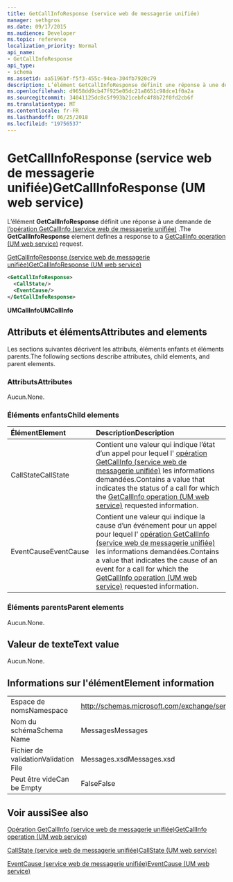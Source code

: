 ```yaml
---
title: GetCallInfoResponse (service web de messagerie unifiée)
manager: sethgros
ms.date: 09/17/2015
ms.audience: Developer
ms.topic: reference
localization_priority: Normal
api_name:
- GetCallInfoResponse
api_type:
- schema
ms.assetid: aa5196bf-f5f3-455c-94ea-304fb7920c79
description: L’élément GetCallInfoResponse définit une réponse à une demande de (service web de messagerie unifiée) opération GetCallInfo.
ms.openlocfilehash: d9658dd9cb47f925e05dc21a8651c98dce1f0a2a
ms.sourcegitcommit: 34041125dc8c5f993b21cebfc4f8b72f0fd2cb6f
ms.translationtype: MT
ms.contentlocale: fr-FR
ms.lasthandoff: 06/25/2018
ms.locfileid: "19756537"
---
```

# <a name="getcallinforesponse-um-web-service"></a><span data-ttu-id="3f92f-103">GetCallInfoResponse (service web de messagerie unifiée)</span><span class="sxs-lookup"><span data-stu-id="3f92f-103">GetCallInfoResponse (UM web service)</span></span>

<span data-ttu-id="3f92f-104">L’élément **GetCallInfoResponse** définit une réponse à une demande de [l’opération GetCallInfo (service web de messagerie unifiée)](getcallinfo-operation-um-web-service.md) .</span><span class="sxs-lookup"><span data-stu-id="3f92f-104">The **GetCallInfoResponse** element defines a response to a [GetCallInfo operation (UM web service)](getcallinfo-operation-um-web-service.md) request.</span></span> 
  
[<span data-ttu-id="3f92f-105">GetCallInfoResponse (service web de messagerie unifiée)</span><span class="sxs-lookup"><span data-stu-id="3f92f-105">GetCallInfoResponse (UM web service)</span></span>](getcallinforesponse-um-web-service.md)
  
```xml
<GetCallInfoResponse>
  <CallState/>
  <EventCause/>
</GetCallInfoResponse>
```

 <span data-ttu-id="3f92f-106">**UMCallInfo**</span><span class="sxs-lookup"><span data-stu-id="3f92f-106">**UMCallInfo**</span></span>
## <a name="attributes-and-elements"></a><span data-ttu-id="3f92f-107">Attributs et éléments</span><span class="sxs-lookup"><span data-stu-id="3f92f-107">Attributes and elements</span></span>

<span data-ttu-id="3f92f-108">Les sections suivantes décrivent les attributs, éléments enfants et éléments parents.</span><span class="sxs-lookup"><span data-stu-id="3f92f-108">The following sections describe attributes, child elements, and parent elements.</span></span>
  
### <a name="attributes"></a><span data-ttu-id="3f92f-109">Attributs</span><span class="sxs-lookup"><span data-stu-id="3f92f-109">Attributes</span></span>

<span data-ttu-id="3f92f-110">Aucun.</span><span class="sxs-lookup"><span data-stu-id="3f92f-110">None.</span></span>
  
### <a name="child-elements"></a><span data-ttu-id="3f92f-111">Éléments enfants</span><span class="sxs-lookup"><span data-stu-id="3f92f-111">Child elements</span></span>

|<span data-ttu-id="3f92f-112">**Élément**</span><span class="sxs-lookup"><span data-stu-id="3f92f-112">**Element**</span></span>|<span data-ttu-id="3f92f-113">**Description**</span><span class="sxs-lookup"><span data-stu-id="3f92f-113">**Description**</span></span>|
|:-----|:-----|
|<span data-ttu-id="3f92f-114">CallState</span><span class="sxs-lookup"><span data-stu-id="3f92f-114">CallState</span></span>  <br/> |<span data-ttu-id="3f92f-115">Contient une valeur qui indique l’état d’un appel pour lequel l' [opération GetCallInfo (service web de messagerie unifiée)](getcallinfo-operation-um-web-service.md) les informations demandées.</span><span class="sxs-lookup"><span data-stu-id="3f92f-115">Contains a value that indicates the status of a call for which the [GetCallInfo operation (UM web service)](getcallinfo-operation-um-web-service.md) requested information.</span></span>  <br/> |
|<span data-ttu-id="3f92f-116">EventCause</span><span class="sxs-lookup"><span data-stu-id="3f92f-116">EventCause</span></span>  <br/> |<span data-ttu-id="3f92f-117">Contient une valeur qui indique la cause d’un événement pour un appel pour lequel l' [opération GetCallInfo (service web de messagerie unifiée)](getcallinfo-operation-um-web-service.md) les informations demandées.</span><span class="sxs-lookup"><span data-stu-id="3f92f-117">Contains a value that indicates the cause of an event for a call for which the [GetCallInfo operation (UM web service)](getcallinfo-operation-um-web-service.md) requested information.</span></span>  <br/> |
   
### <a name="parent-elements"></a><span data-ttu-id="3f92f-118">Éléments parents</span><span class="sxs-lookup"><span data-stu-id="3f92f-118">Parent elements</span></span>

<span data-ttu-id="3f92f-119">Aucun.</span><span class="sxs-lookup"><span data-stu-id="3f92f-119">None.</span></span>
  
## <a name="text-value"></a><span data-ttu-id="3f92f-120">Valeur de texte</span><span class="sxs-lookup"><span data-stu-id="3f92f-120">Text value</span></span>

<span data-ttu-id="3f92f-121">Aucun.</span><span class="sxs-lookup"><span data-stu-id="3f92f-121">None.</span></span>
  
## <a name="element-information"></a><span data-ttu-id="3f92f-122">Informations sur l'élément</span><span class="sxs-lookup"><span data-stu-id="3f92f-122">Element information</span></span>

|||
|:-----|:-----|
|<span data-ttu-id="3f92f-123">Espace de noms</span><span class="sxs-lookup"><span data-stu-id="3f92f-123">Namespace</span></span>  <br/> |http://schemas.microsoft.com/exchange/services/2006/messages  <br/> |
|<span data-ttu-id="3f92f-124">Nom du schéma</span><span class="sxs-lookup"><span data-stu-id="3f92f-124">Schema Name</span></span>  <br/> |<span data-ttu-id="3f92f-125">Messages</span><span class="sxs-lookup"><span data-stu-id="3f92f-125">Messages</span></span>  <br/> |
|<span data-ttu-id="3f92f-126">Fichier de validation</span><span class="sxs-lookup"><span data-stu-id="3f92f-126">Validation File</span></span>  <br/> |<span data-ttu-id="3f92f-127">Messages.xsd</span><span class="sxs-lookup"><span data-stu-id="3f92f-127">Messages.xsd</span></span>  <br/> |
|<span data-ttu-id="3f92f-128">Peut être vide</span><span class="sxs-lookup"><span data-stu-id="3f92f-128">Can be Empty</span></span>  <br/> |<span data-ttu-id="3f92f-129">False</span><span class="sxs-lookup"><span data-stu-id="3f92f-129">False</span></span>  <br/> |
   
## <a name="see-also"></a><span data-ttu-id="3f92f-130">Voir aussi</span><span class="sxs-lookup"><span data-stu-id="3f92f-130">See also</span></span>



[<span data-ttu-id="3f92f-131">Opération GetCallInfo (service web de messagerie unifiée)</span><span class="sxs-lookup"><span data-stu-id="3f92f-131">GetCallInfo operation (UM web service)</span></span>](getcallinfo-operation-um-web-service.md)
  
[<span data-ttu-id="3f92f-132">CallState (service web de messagerie unifiée)</span><span class="sxs-lookup"><span data-stu-id="3f92f-132">CallState (UM web service)</span></span>](callstate-um-web-service.md)
  
[<span data-ttu-id="3f92f-133">EventCause (service web de messagerie unifiée)</span><span class="sxs-lookup"><span data-stu-id="3f92f-133">EventCause (UM web service)</span></span>](eventcause-um-web-service.md)

